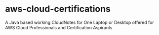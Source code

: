 # aws-cloud-certifications
A Java based working CloudNotes for One Laptop or Desktop offered for AWS Cloud Professionals and Certification Aspirants
